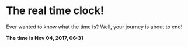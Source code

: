 # The real time clock!

Ever wanted to know what the time is? Well, your journey is about to end!

**The time is Nov 04, 2017, 06:31**